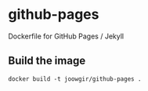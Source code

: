 # github-pages
Dockerfile for GitHub Pages / Jekyll

## Build the image

`docker build -t joowgir/github-pages .`
